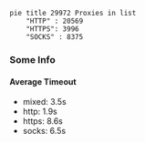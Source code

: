 
```mermaid
pie title 29972 Proxies in list
    "HTTP" : 20569
    "HTTPS": 3996
    "SOCKS" : 8375
```

### Some Info
#### Average Timeout

- mixed: 3.5s
- http: 1.9s
- https: 8.6s
- socks: 6.5s